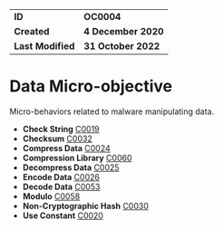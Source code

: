 <table>
<tr>
<td><b>ID</b></td>
<td><b>OC0004</b></td>
</tr>
<td><b>Created</b></td>
<td><b>4 December 2020</b></td>
</tr>
<tr>
<td><b>Last Modified</b></td>
<td><b>31 October 2022</b></td>
</tr>
</table>


# Data Micro-objective #
Micro-behaviors related to malware manipulating data.

* **Check String** [C0019](../data/check-string.md)
* **Checksum** [C0032](../data/checksum.md)
* **Compress Data** [C0024](../data/compress-data.md)
* **Compression Library** [C0060](../data/compression-library.md)
* **Decompress Data** [C0025](../data/decompress-data.md)
* **Encode Data** [C0026](../data/encode-data.md)
* **Decode Data** [C0053](../data/decode-data.md)
* **Modulo** [C0058](../data/modulo.md)
* **Non-Cryptographic Hash** [C0030](../data/noncryptographic-hash.md)
* **Use Constant** [C0020](../data/use-constant.md)